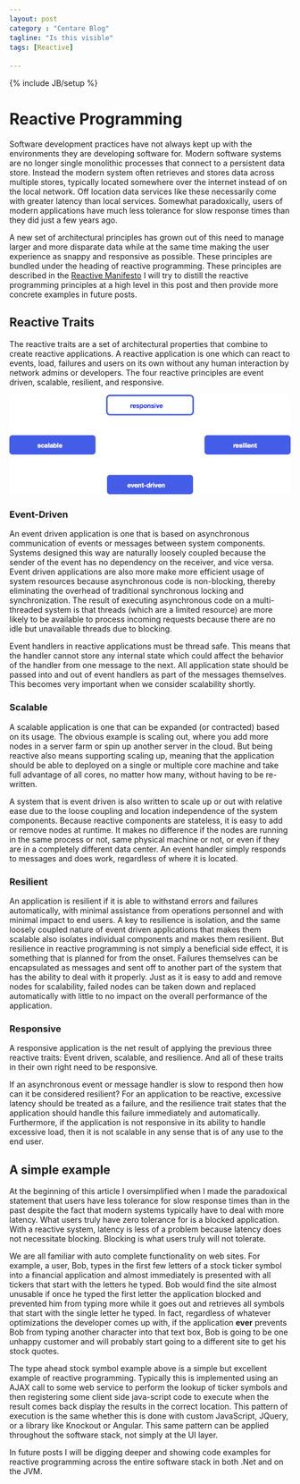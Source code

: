 ```yaml
---
layout: post
category : "Centare Blog"
tagline: "Is this visible"
tags: [Reactive]

---
```

{% include JB/setup %}

# Reactive Programming

Software development practices have not always kept up with the environments they are developing software for.  Modern software systems are no longer single monolithic processes that connect to a persistent data store.  Instead the modern system often retrieves and stores data across multiple stores, typically located somewhere over the internet instead of on the local network.  Off location data services like these necessarily come with greater latency than local services.  Somewhat paradoxically, users of modern applications have much less tolerance for slow response times than they did just a few years ago.

A new set of architectural principles has grown out of this need to manage larger and more disparate data while at the same time making the user experience as snappy and responsive as possible.  These principles are bundled under the heading of reactive programming.  These principles are described in the [Reactive Manifesto](http://www.reactivemanifesto.org)  I will try to distill the reactive programming principles at a high level in this post and then provide more concrete examples in future posts.

## Reactive Traits

The reactive traits are a set of architectural properties that combine to create reactive applications.  A reactive application is one which can react to events, load, failures and users  on its own without any human interaction by network admins or developers.  The four reactive principles are event driven, scalable, resilient, and responsive.

![Reactive Principles](/images/reactivePrinciples.png)

### Event-Driven

An event driven application is one that is based on asynchronous communication of events or messages between system components.  Systems designed this way are naturally loosely coupled because the sender of the event has no dependency on the receiver, and vice versa.  Event driven applications are also more make more efficient usage of system resources because asynchronous code is non-blocking, thereby eliminating the overhead of traditional synchronous locking and synchronization.  The result of executing asynchronous code on a multi-threaded system is that threads (which are a limited resource) are more likely to be available to process incoming requests because there are no idle but unavailable threads due to blocking.

Event handlers in reactive applications must be thread safe.  This means that the handler cannot store any internal state which could affect the behavior of the handler from one message to the next.  All application state should be passed into and out of event handlers as part of the messages themselves.  This becomes very important when we consider scalability shortly.

### Scalable

A scalable application is one that can be expanded (or contracted) based on its usage.  The obvious example is scaling out, where you add more nodes in a server farm or spin up another server in the cloud.  But being reactive also means supporting scaling up, meaning that the application should be able to deployed on a single or multiple core machine and take full advantage of all cores, no matter how many, without having to be re-written.

A system that is event driven is also written to scale up or out with relative ease due to the loose coupling and location independence of the system components.  Because reactive components are stateless, it is easy to add or remove nodes at runtime.  It makes no difference if the nodes are running in the same process or not, same physical machine or not, or even if they are in a completely different data center.  An event handler simply responds to messages and does work, regardless of where it is located. 

### Resilient

An application is resilient if it is able to withstand errors and failures automatically, with minimal assistance from operations personnel and with minimal impact to end users.  A key to resilience is isolation, and the same loosely coupled nature of event driven applications that makes them scalable also isolates individual components and makes them resilient.  But resilience in reactive programming is not simply a beneficial side effect, it is something that is planned for from the onset.  Failures themselves can be encapsulated as messages and sent off to another part of the system that has the ability to deal with it properly.  Just as it is easy to add and remove nodes for scalability, failed nodes can be taken down and replaced automatically with little to no impact on the overall performance of the application.  

### Responsive

A responsive application is the net result of applying the previous three reactive traits:  Event driven, scalable, and resilience.  And all of these traits in their own right need to be responsive.  

If an asynchronous event or message handler is slow to respond then how can it be considered resilient?  For an application to be reactive, excessive latency should be treated as a failure, and the resilience trait states that the application should handle this failure immediately and automatically.  Furthermore, if the application is not responsive in its ability to handle excessive load, then it is not scalable in any sense that is of any use to the end user.

## A simple example

At the beginning of this article I oversimplified when I made the paradoxical statement that users have less tolerance for slow response times than in the past despite the fact that modern systems typically have to deal with more latency.  What users truly have zero tolerance for is a blocked application.  With a reactive system, latency is less of a problem because latency does not necessitate blocking.  Blocking is what users truly will not tolerate.

We are all familiar with auto complete functionality on web sites.  For example, a user, Bob, types in the first few letters of a stock ticker symbol into a financial application and almost immediately is presented with all tickers that start with the letters he typed.  Bob would find the site almost unusable if once he typed the first letter the application blocked and prevented him from typing more while it goes out and retrieves all symbols that start with the single letter he typed.  In fact, regardless of whatever optimizations the developer comes up with, if the application **ever** prevents Bob from typing another character into that text box, Bob is going to be one unhappy customer and will probably start going to a different site to get his stock quotes.

The type ahead stock symbol example above is a simple but excellent example of reactive programming.  Typically this is implemented using an AJAX call to some web service to perform the lookup of ticker symbols and then registering some client side java-script code to execute when the result comes back display the results in the correct location.  This pattern of execution is the same whether this is done with custom JavaScript, JQuery, or a library like Knockout or Angular.  This same pattern can be applied throughout the software stack, not simply at the UI layer.

In future posts I will be digging deeper and showing code examples for reactive programming across the entire software stack in both .Net and on the JVM.